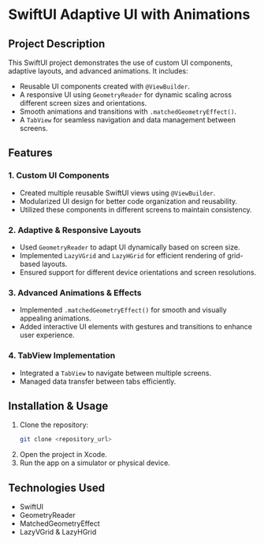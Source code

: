 # SwiftUI Adaptive UI with Animations

## Project Description
This SwiftUI project demonstrates the use of custom UI components, adaptive layouts, and advanced animations. It includes:
- Reusable UI components created with `@ViewBuilder`.
- A responsive UI using `GeometryReader` for dynamic scaling across different screen sizes and orientations.
- Smooth animations and transitions with `.matchedGeometryEffect()`.
- A `TabView` for seamless navigation and data management between screens.

## Features
### 1. Custom UI Components
- Created multiple reusable SwiftUI views using `@ViewBuilder`.
- Modularized UI design for better code organization and reusability.
- Utilized these components in different screens to maintain consistency.

### 2. Adaptive & Responsive Layouts
- Used `GeometryReader` to adapt UI dynamically based on screen size.
- Implemented `LazyVGrid` and `LazyHGrid` for efficient rendering of grid-based layouts.
- Ensured support for different device orientations and screen resolutions.

### 3. Advanced Animations & Effects
- Implemented `.matchedGeometryEffect()` for smooth and visually appealing animations.
- Added interactive UI elements with gestures and transitions to enhance user experience.

### 4. TabView Implementation
- Integrated a `TabView` to navigate between multiple screens.
- Managed data transfer between tabs efficiently.

## Installation & Usage
1. Clone the repository:
   ```sh
   git clone <repository_url>
   ```
2. Open the project in Xcode.
3. Run the app on a simulator or physical device.

## Technologies Used
- SwiftUI
- GeometryReader
- MatchedGeometryEffect
- LazyVGrid & LazyHGrid
